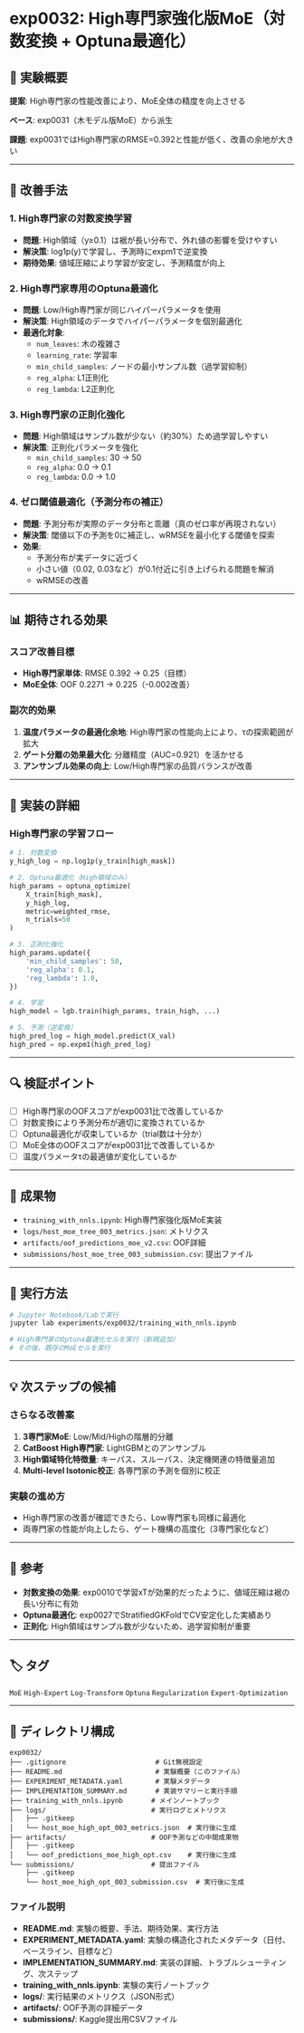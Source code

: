 # exp0032: High専門家強化版MoE（対数変換 + Optuna最適化）

## 🎯 実験概要

**提案**: High専門家の性能改善により、MoE全体の精度を向上させる

**ベース**: exp0031（木モデル版MoE）から派生

**課題**: exp0031ではHigh専門家のRMSE=0.392と性能が低く、改善の余地が大きい

---

## 🔬 改善手法

### 1. High専門家の対数変換学習
- **問題**: High領域（y≥0.1）は裾が長い分布で、外れ値の影響を受けやすい
- **解決策**: log1p(y)で学習し、予測時にexpm1で逆変換
- **期待効果**: 値域圧縮により学習が安定し、予測精度が向上

### 2. High専門家専用のOptuna最適化
- **問題**: Low/High専門家が同じハイパーパラメータを使用
- **解決策**: High領域のデータでハイパーパラメータを個別最適化
- **最適化対象**:
  - `num_leaves`: 木の複雑さ
  - `learning_rate`: 学習率
  - `min_child_samples`: ノードの最小サンプル数（過学習抑制）
  - `reg_alpha`: L1正則化
  - `reg_lambda`: L2正則化

### 3. High専門家の正則化強化
- **問題**: High領域はサンプル数が少ない（約30%）ため過学習しやすい
- **解決策**: 正則化パラメータを強化
  - `min_child_samples`: 30 → 50
  - `reg_alpha`: 0.0 → 0.1
  - `reg_lambda`: 0.0 → 1.0

### 4. ゼロ閾値最適化（予測分布の補正）
- **問題**: 予測分布が実際のデータ分布と乖離（真のゼロ率が再現されない）
- **解決策**: 閾値以下の予測を0に補正し、wRMSEを最小化する閾値を探索
- **効果**:
  - 予測分布が実データに近づく
  - 小さい値（0.02, 0.03など）が0.1付近に引き上げられる問題を解消
  - wRMSEの改善

---

## 📊 期待される効果

### スコア改善目標
- **High専門家単体**: RMSE 0.392 → 0.25（目標）
- **MoE全体**: OOF 0.2271 → 0.225（-0.002改善）

### 副次的効果
1. **温度パラメータの最適化余地**: High専門家の性能向上により、τの探索範囲が拡大
2. **ゲート分離の効果最大化**: 分離精度（AUC=0.921）を活かせる
3. **アンサンブル効果の向上**: Low/High専門家の品質バランスが改善

---

## 📝 実装の詳細

### High専門家の学習フロー
```python
# 1. 対数変換
y_high_log = np.log1p(y_train[high_mask])

# 2. Optuna最適化（High領域のみ）
high_params = optuna_optimize(
    X_train[high_mask],
    y_high_log,
    metric=weighted_rmse,
    n_trials=50
)

# 3. 正則化強化
high_params.update({
    'min_child_samples': 50,
    'reg_alpha': 0.1,
    'reg_lambda': 1.0,
})

# 4. 学習
high_model = lgb.train(high_params, train_high, ...)

# 5. 予測（逆変換）
high_pred_log = high_model.predict(X_val)
high_pred = np.expm1(high_pred_log)
```

---

## 🔍 検証ポイント

- [ ] High専門家のOOFスコアがexp0031比で改善しているか
- [ ] 対数変換により予測分布が適切に変換されているか
- [ ] Optuna最適化が収束しているか（trial数は十分か）
- [ ] MoE全体のOOFスコアがexp0031比で改善しているか
- [ ] 温度パラメータτの最適値が変化しているか

---

## 📂 成果物

- `training_with_nnls.ipynb`: High専門家強化版MoE実装
- `logs/host_moe_tree_003_metrics.json`: メトリクス
- `artifacts/oof_predictions_moe_v2.csv`: OOF詳細
- `submissions/host_moe_tree_003_submission.csv`: 提出ファイル

---

## 🚀 実行方法

```bash
# Jupyter Notebook/Labで実行
jupyter lab experiments/exp0032/training_with_nnls.ipynb

# High専門家のOptuna最適化セルを実行（新規追加）
# その後、既存のMoEセルを実行
```

---

## 💡 次ステップの候補

### さらなる改善案
1. **3専門家MoE**: Low/Mid/Highの階層的分離
2. **CatBoost High専門家**: LightGBMとのアンサンブル
3. **High領域特化特徴量**: キーパス、スルーパス、決定機関連の特徴量追加
4. **Multi-level Isotonic校正**: 各専門家の予測を個別に校正

### 実験の進め方
- High専門家の改善が確認できたら、Low専門家も同様に最適化
- 両専門家の性能が向上したら、ゲート機構の高度化（3専門家化など）

---

## 📖 参考

- **対数変換の効果**: exp0010で学習xTが効果的だったように、値域圧縮は裾の長い分布に有効
- **Optuna最適化**: exp0027でStratifiedGKFoldでCV安定化した実績あり
- **正則化**: High領域はサンプル数が少ないため、過学習抑制が重要

---

## 🏷️ タグ

`MoE` `High-Expert` `Log-Transform` `Optuna` `Regularization` `Expert-Optimization`

---

## 📁 ディレクトリ構成

```
exp0032/
├── .gitignore                      # Git無視設定
├── README.md                       # 実験概要（このファイル）
├── EXPERIMENT_METADATA.yaml        # 実験メタデータ
├── IMPLEMENTATION_SUMMARY.md       # 実装サマリーと実行手順
├── training_with_nnls.ipynb       # メインノートブック
├── logs/                          # 実行ログとメトリクス
│   ├── .gitkeep
│   └── host_moe_high_opt_003_metrics.json  # 実行後に生成
├── artifacts/                     # OOF予測などの中間成果物
│   ├── .gitkeep
│   └── oof_predictions_moe_high_opt.csv    # 実行後に生成
└── submissions/                   # 提出ファイル
    ├── .gitkeep
    └── host_moe_high_opt_003_submission.csv  # 実行後に生成
```

### ファイル説明

- **README.md**: 実験の概要、手法、期待効果、実行方法
- **EXPERIMENT_METADATA.yaml**: 実験の構造化されたメタデータ（日付、ベースライン、目標など）
- **IMPLEMENTATION_SUMMARY.md**: 実装の詳細、トラブルシューティング、次ステップ
- **training_with_nnls.ipynb**: 実験の実行ノートブック
- **logs/**: 実行結果のメトリクス（JSON形式）
- **artifacts/**: OOF予測の詳細データ
- **submissions/**: Kaggle提出用CSVファイル
